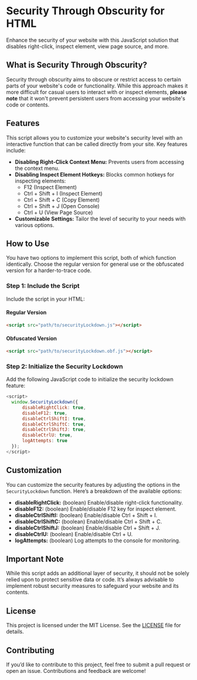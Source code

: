 # Security Through Obscurity for HTML

Enhance the security of your website with this JavaScript solution that disables right-click, inspect element, view page source, and more. 

## What is Security Through Obscurity?

Security through obscurity aims to obscure or restrict access to certain parts of your website's code or functionality. While this approach makes it more difficult for casual users to interact with or inspect elements, **please note** that it won't prevent persistent users from accessing your website's code or contents.

## Features

This script allows you to customize your website's security level with an interactive function that can be called directly from your site. Key features include:

- **Disabling Right-Click Context Menu:** Prevents users from accessing the context menu.
- **Disabling Inspect Element Hotkeys:** Blocks common hotkeys for inspecting elements:
  - F12 (Inspect Element)
  - Ctrl + Shift + I (Inspect Element)
  - Ctrl + Shift + C (Copy Element)
  - Ctrl + Shift + J (Open Console)
  - Ctrl + U (View Page Source)
- **Customizable Settings:** Tailor the level of security to your needs with various options.

## How to Use

You have two options to implement this script, both of which function identically. Choose the regular version for general use or the obfuscated version for a harder-to-trace code.

### Step 1: Include the Script

Include the script in your HTML:

#### Regular Version

```html
<script src="path/to/securityLockdown.js"></script>
```

#### Obfuscated Version

```html
<script src="path/to/securityLockdown.obf.js"></script>
```

### Step 2: Initialize the Security Lockdown

Add the following JavaScript code to initialize the security lockdown feature:

```javascript
<script>
  window.SecurityLockdown({
      disableRightClick: true,
      disableF12: true,
      disableCtrlShiftI: true,
      disableCtrlShiftC: true,
      disableCtrlShiftJ: true,
      disableCtrlU: true,
      logAttempts: true
  });
</script>
```

## Customization

You can customize the security features by adjusting the options in the `SecurityLockdown` function. Here’s a breakdown of the available options:

- **disableRightClick:** (boolean) Enable/disable right-click functionality.
- **disableF12:** (boolean) Enable/disable F12 key for inspect element.
- **disableCtrlShiftI:** (boolean) Enable/disable Ctrl + Shift + I.
- **disableCtrlShiftC:** (boolean) Enable/disable Ctrl + Shift + C.
- **disableCtrlShiftJ:** (boolean) Enable/disable Ctrl + Shift + J.
- **disableCtrlU:** (boolean) Enable/disable Ctrl + U.
- **logAttempts:** (boolean) Log attempts to the console for monitoring.

## Important Note

While this script adds an additional layer of security, it should not be solely relied upon to protect sensitive data or code. It’s always advisable to implement robust security measures to safeguard your website and its contents.

## License

This project is licensed under the MIT License. See the [LICENSE](LICENSE) file for details.

## Contributing

If you’d like to contribute to this project, feel free to submit a pull request or open an issue. Contributions and feedback are welcome!

